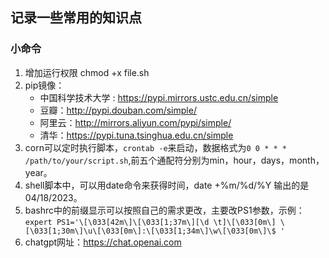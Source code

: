 ## 记录一些常用的知识点

### 小命令
1. 增加运行权限 chmod +x file.sh
2. pip镜像：
    - 中国科学技术大学 : https://pypi.mirrors.ustc.edu.cn/simple
    - 豆瓣：http://pypi.douban.com/simple/
    - 阿里云：http://mirrors.aliyun.com/pypi/simple/
    - 清华：https://pypi.tuna.tsinghua.edu.cn/simple
3. corn可以定时执行脚本，```crontab -e```来启动，数据格式为```0 0 * * * /path/to/your/script.sh```,前五个通配符分别为min，hour，days，month，year。
4. shell脚本中，可以用date命令来获得时间，date +%m/%d/%Y 输出的是04/18/2023。
5. bashrc中的前缀显示可以按照自己的需求更改，主要改PS1参数，示例：```expert PS1='\[\033[42m\]\[\033[1;37m\][\d \t]\[\033[0m\] \[\033[1;30m\]\u\[\033[0m\]:\[\033[1;34m\]\w\[\033[0m\]\$ '```
6. chatgpt网址：https://chat.openai.com


